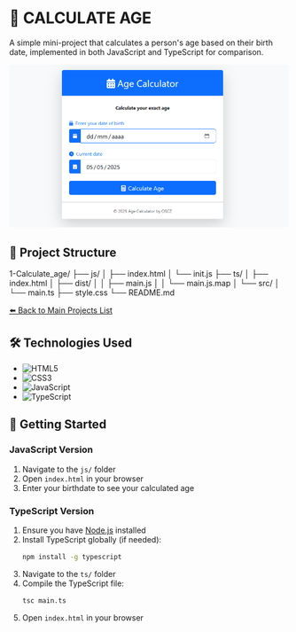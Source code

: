 # 🧮 CALCULATE AGE

A simple mini-project that calculates a person's age based on their birth date, implemented in both JavaScript and TypeScript for comparison.

![Demo Screenshot](./demo.png)

## 📁 Project Structure
1-Calculate_age/
├── js/
│ ├── index.html
│ └── init.js
├── ts/
│ ├── index.html
│ ├── dist/
│ │ ├── main.js
│ │ └── main.js.map
│ └── src/
│ └── main.ts
├── style.css
└── README.md

[⬅️ Back to Main Projects List](../README.md)

## 🛠 Technologies Used
- ![HTML5](https://img.shields.io/badge/-HTML5-E34F26?logo=html5&logoColor=white)
- ![CSS3](https://img.shields.io/badge/-CSS3-1572B6?logo=css3&logoColor=white)
- ![JavaScript](https://img.shields.io/badge/-JavaScript-F7DF1E?logo=javascript&logoColor=black)
- ![TypeScript](https://img.shields.io/badge/-TypeScript-3178C6?logo=typescript&logoColor=white)

## 🚀 Getting Started

### JavaScript Version
1. Navigate to the `js/` folder
2. Open `index.html` in your browser
3. Enter your birthdate to see your calculated age

### TypeScript Version
1. Ensure you have [Node.js](https://nodejs.org/) installed
2. Install TypeScript globally (if needed):
   ```bash
   npm install -g typescript
   ```
3. Navigate to the `ts/` folder
4. Compile the TypeScript file:
   ```bash
   tsc main.ts
   ```
5. Open `index.html` in your browser

